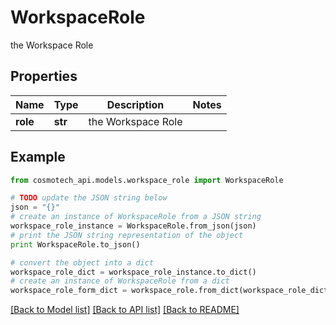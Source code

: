 # WorkspaceRole

the Workspace Role

## Properties

Name | Type | Description | Notes
------------ | ------------- | ------------- | -------------
**role** | **str** | the Workspace Role | 

## Example

```python
from cosmotech_api.models.workspace_role import WorkspaceRole

# TODO update the JSON string below
json = "{}"
# create an instance of WorkspaceRole from a JSON string
workspace_role_instance = WorkspaceRole.from_json(json)
# print the JSON string representation of the object
print WorkspaceRole.to_json()

# convert the object into a dict
workspace_role_dict = workspace_role_instance.to_dict()
# create an instance of WorkspaceRole from a dict
workspace_role_form_dict = workspace_role.from_dict(workspace_role_dict)
```
[[Back to Model list]](../README.md#documentation-for-models) [[Back to API list]](../README.md#documentation-for-api-endpoints) [[Back to README]](../README.md)


